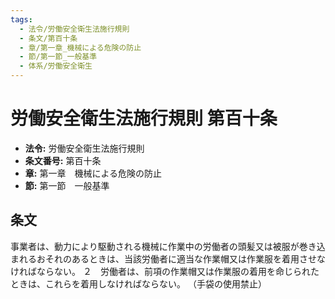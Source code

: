 ```yaml
---
tags:
  - 法令/労働安全衛生法施行規則
  - 条文/第百十条
  - 章/第一章_機械による危険の防止
  - 節/第一節_一般基準
  - 体系/労働安全衛生
---
```

# 労働安全衛生法施行規則 第百十条

- **法令:** 労働安全衛生法施行規則
- **条文番号:** 第百十条
- **章:** 第一章　機械による危険の防止
- **節:** 第一節　一般基準

## 条文
事業者は、動力により駆動される機械に作業中の労働者の頭髪又は被服が巻き込まれるおそれのあるときは、当該労働者に適当な作業帽又は作業服を着用させなければならない。
２　労働者は、前項の作業帽又は作業服の着用を命じられたときは、これらを着用しなければならない。
（手袋の使用禁止）

